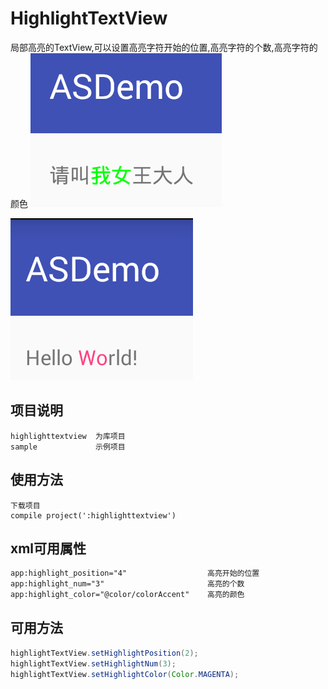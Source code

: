 # HighlightTextView
局部高亮的TextView,可以设置高亮字符开始的位置,高亮字符的个数,高亮字符的颜色
![1](https://raw.githubusercontent.com/angcyo/HighlightTextView/master/art/QQ%E5%9B%BE%E7%89%8720151209162001.png)

![2](https://raw.githubusercontent.com/angcyo/HighlightTextView/master/art/QQ%E5%9B%BE%E7%89%8720151209162032.png)

## 项目说明
```
highlighttextview  为库项目
sample             示例项目
```
## 使用方法
```
下载项目
compile project(':highlighttextview')
```

## xml可用属性
```xml
app:highlight_position="4"                  高亮开始的位置
app:highlight_num="3"                       高亮的个数
app:highlight_color="@color/colorAccent"    高亮的颜色
```

## 可用方法
```java
highlightTextView.setHighlightPosition(2);
highlightTextView.setHighlightNum(3);
highlightTextView.setHighlightColor(Color.MAGENTA);
```
